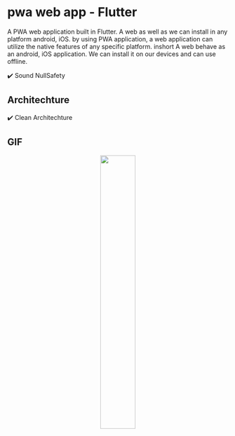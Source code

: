 # pwa web app - Flutter

A PWA web application built in Flutter. A web as well as we can install in any platform android, iOS. by using PWA application, a web application can utilize the native features of any specific platform. inshort A web behave as an android, iOS application. We can install it on our devices and can use offline.

✔️ Sound NullSafety

## Architechture
✔️ Clean Architechture <br />

## GIF

<p align="center">
  <img width=40%
  height=40%
  src="https://user-images.githubusercontent.com/101565812/212886173-bc7f53b1-5400-4d63-aadf-dfd1016969c5.gif">
</p>
